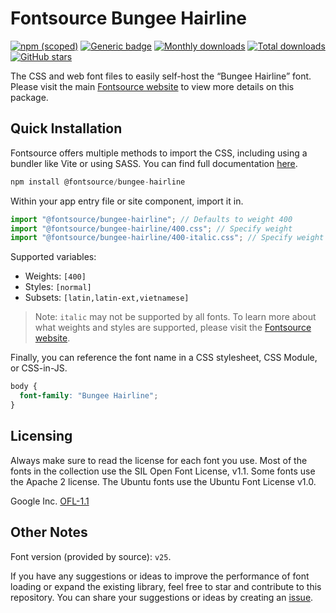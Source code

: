 # Fontsource Bungee Hairline

[![npm (scoped)](https://img.shields.io/npm/v/@fontsource/bungee-hairline?color=brightgreen)](https://www.npmjs.com/package/@fontsource/bungee-hairline) [![Generic badge](https://img.shields.io/badge/fontsource-passing-brightgreen)](https://github.com/fontsource/fontsource) [![Monthly downloads](https://badgen.net/npm/dm/@fontsource/bungee-hairline)](https://github.com/fontsource/fontsource) [![Total downloads](https://badgen.net/npm/dt/@fontsource/bungee-hairline)](https://github.com/fontsource/fontsource) [![GitHub stars](https://img.shields.io/github/stars/fontsource/fontsource.svg?style=social&label=Star)](https://github.com/fontsource/fontsource/stargazers)

The CSS and web font files to easily self-host the “Bungee Hairline” font. Please visit the main [Fontsource website](https://fontsource.org/fonts/bungee-hairline) to view more details on this package.

## Quick Installation

Fontsource offers multiple methods to import the CSS, including using a bundler like Vite or using SASS. You can find full documentation [here](https://fontsource.org/docs/getting-started/introduction).

```javascript
npm install @fontsource/bungee-hairline
```

Within your app entry file or site component, import it in.

```javascript
import "@fontsource/bungee-hairline"; // Defaults to weight 400
import "@fontsource/bungee-hairline/400.css"; // Specify weight
import "@fontsource/bungee-hairline/400-italic.css"; // Specify weight and style
```

Supported variables:
- Weights: `[400]`
- Styles: `[normal]`
- Subsets: `[latin,latin-ext,vietnamese]`

> Note: `italic` may not be supported by all fonts. To learn more about what weights and styles are supported, please visit the [Fontsource website](https://fontsource.org/fonts/bungee-hairline).

Finally, you can reference the font name in a CSS stylesheet, CSS Module, or CSS-in-JS.

```css
body {
  font-family: "Bungee Hairline";
}
```

## Licensing
Always make sure to read the license for each font you use. Most of the fonts in the collection use the SIL Open Font License, v1.1. Some fonts use the Apache 2 license. The Ubuntu fonts use the Ubuntu Font License v1.0.

Google Inc.
[OFL-1.1](http://scripts.sil.org/OFL)

## Other Notes
Font version (provided by source): `v25`.

If you have any suggestions or ideas to improve the performance of font loading or expand the existing library, feel free to star and contribute to this repository. You can share your suggestions or ideas by creating an [issue](https://github.com/fontsource/fontsource/issues).